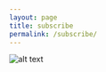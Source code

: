 ```yaml
---
layout: page
title: subscribe
permalink: /subscribe/
---
```


![alt text](https://www.deweyjames.com/wp-content/uploads/2018/04/under-construction.jpg "Sorry!!")

